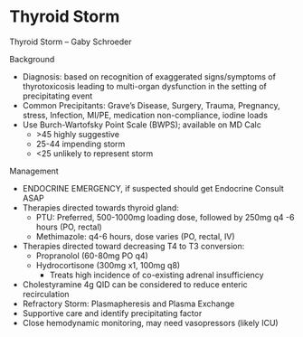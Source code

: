 # Thyroid Storm

Thyroid Storm – Gaby Schroeder

Background

-   Diagnosis: based on recognition of exaggerated signs/symptoms of
    thyrotoxicosis leading to multi-organ dysfunction in the setting of
    precipitating event
-   Common
    Precipitants: Grave’s Disease, Surgery, Trauma, Pregnancy, stress,
    Infection, MI/PE, medication non-compliance, iodine loads
-   Use
    Burch-Wartofsky Point Scale (BWPS); available on MD Calc
    -   \>45 highly suggestive
    -   25-44 impending storm
    -   \<25 unlikely to represent storm

Management

-   ENDOCRINE
    EMERGENCY, if suspected should get Endocrine Consult ASAP
-   Therapies directed towards thyroid gland:
    -   PTU: Preferred, 500-1000mg loading dose, followed by 250mg q4 -6
        hours (PO, rectal)
    -   Methimazole: q4-6 hours, dose varies (PO, rectal, IV)
-   Therapies directed toward decreasing T4 to T3 conversion:
    -   Propranolol (60-80mg PO q4)
    -   Hydrocortisone (300mg x1, 100mg q8)
        -   Treats high incidence of co-existing adrenal insufficiency
-   Cholestyramine 4g QID can be considered to reduce enteric
    recirculation
-   Refractory Storm: Plasmapheresis and Plasma Exchange
-   Supportive care and identify precipitating factor
-   Close hemodynamic monitoring, may need vasopressors (likely ICU)

